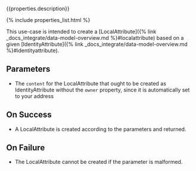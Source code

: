 <!-- TODO: rename page to "Create an IdentityAttribute" -->

{{properties.description}}

{% include properties_list.html %}

This use-case is intended to create a [LocalAttribute]({% link _docs_integrate/data-model-overview.md %}#localattribute)
based on a given [IdentityAttribute]({% link _docs_integrate/data-model-overview.md %}#identityattribute).

## Parameters

- The `content` for the LocalAttribute that ought to be created as IdentityAttribute without the `owner`
  property, since it is automatically set to your address

## On Success

- A LocalAttribute is created according to the parameters and returned.

## On Failure

- The LocalAttribute cannot be created if the parameter is malformed.
